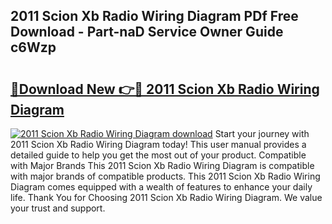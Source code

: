 ## 2011 Scion Xb Radio Wiring Diagram PDf Free Download - Part-naD Service Owner Guide c6Wzp

# <h2><a href="http://dfq88m.blite.top/?on=2011+Scion+Xb+Radio+Wiring+Diagram">🔗Download New 👉🔴 2011 Scion Xb Radio Wiring Diagram</a></h2>

[![2011 Scion Xb Radio Wiring Diagram download](https://i.imgur.com/lujVjoI.png)](http://dfq88m.blite.top/?on=2011+Scion+Xb+Radio+Wiring+Diagram)
Start your journey with 2011 Scion Xb Radio Wiring Diagram today! This user manual provides a detailed guide to help you get the most out of your product. Compatible with Major Brands This 2011 Scion Xb Radio Wiring Diagram is compatible with major brands of compatible products. This 2011 Scion Xb Radio Wiring Diagram comes equipped with a wealth of features to enhance your daily life. Thank You for Choosing 2011 Scion Xb Radio Wiring Diagram. We value your trust and support.
